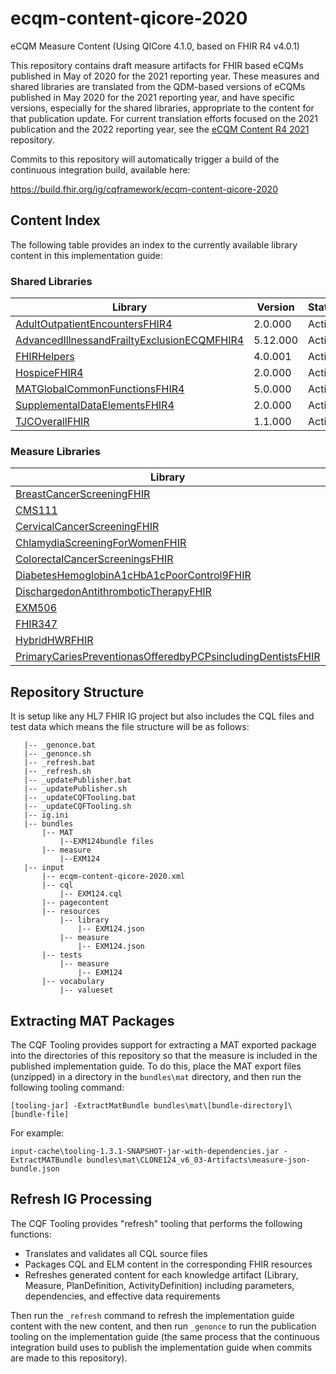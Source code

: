 # ecqm-content-qicore-2020
eCQM Measure Content (Using QICore 4.1.0, based on FHIR R4 v4.0.1)

This repository contains draft measure artifacts for FHIR based eCQMs published in May of 2020 for the 2021 reporting year. These measures and shared libraries are translated from the QDM-based versions of eCQMs published in May 2020 for the 2021 reporting year, and have specific versions, especially for the shared libraries, appropriate to the content for that publication update. For current translation efforts focused on the 2021 publication and the 2022 reporting year, see the [eCQM Content R4 2021](https://github.com/cqframework/ecqm-content-r4-2021) repository.

Commits to this repository will automatically trigger a build of the continuous integration build, available here:

https://build.fhir.org/ig/cqframework/ecqm-content-qicore-2020

## Content Index

The following table provides an index to the currently available library content in this implementation guide:

### Shared Libraries

|Library|Version|Status|
|----|----|----|
|[AdultOutpatientEncountersFHIR4](input/cql/AdultOutpatientEncountersFHIR4.cql)|2.0.000|Active|
|[AdvancedIllnessandFrailtyExclusionECQMFHIR4](input/cql/AdvancedIllnessandFrailtyExclusionECQMFHIR4.cql)|5.12.000|Active|
|[FHIRHelpers](input/cql/FHIRHelpers.cql)|4.0.001|Active|
|[HospiceFHIR4](input/cql/HospiceFHIR4.cql)|2.0.000|Active|
|[MATGlobalCommonFunctionsFHIR4](input/cql/MATGlobalCommonFunctionsFHIR4.cql)|5.0.000|Active|
|[SupplementalDataElementsFHIR4](input/cql/SupplementalDataElementsFHIR4.cql)|2.0.000|Active|
|[TJCOverallFHIR](input/cql/TJCOverallFHIR.cql)|1.1.000|Active|

### Measure Libraries

|Library|Version|Status|
|----|----|----|
|[BreastCancerScreeningFHIR](input/cql/BreastCancerScreeningFHIR.cql)|2.0.003|Draft|
|[CMS111](input/cql/CMS111.cql)|0.0.013|Draft|
|[CervicalCancerScreeningFHIR](input/cql/CervicalCancerScreeningFHIR.cql)|0.0.001|Draft|
|[ChlamydiaScreeningForWomenFHIR](input/cql/ChlamydiaScreeningForWomenFHIR.cql)|0.0.001|Draft|
|[ColorectalCancerScreeningsFHIR](input/cql/ColorectalCancerScreeningsFHIR.cql)|0.0.001|Draft|
|[DiabetesHemoglobinA1cHbA1cPoorControl9FHIR](input/cql/DiabetesHemoglobinA1cHbA1cPoorControl9FHIR.cql)|0.0.001|Draft|
|[DischargedonAntithromboticTherapyFHIR](input/cql/DischargedonAntithromboticTherapyFHIR.cql)|1.0.001|Draft|
|[EXM506](input/cql/EXM506.cql)|0.0.002|Draft|
|[FHIR347](input/cql/FHIR347.cql)|0.1.009|Draft|
|[HybridHWRFHIR](input/cql/HybridHWRFHIR.cql)|1.2.002|Draft|
|[PrimaryCariesPreventionasOfferedbyPCPsincludingDentistsFHIR](input/cql/PrimaryCariesPreventionasOfferedbyPCPsincludingDentistsFHIR.cql)|0.0.002|Draft|

## Repository Structure

It is setup like any HL7 FHIR IG project but also includes the CQL files and test data which means the file structure will be as follows:

```
   |-- _genonce.bat
   |-- _genonce.sh
   |-- _refresh.bat
   |-- _refresh.sh
   |-- _updatePublisher.bat
   |-- _updatePublisher.sh
   |-- _updateCQFTooling.bat
   |-- _updateCQFTooling.sh
   |-- ig.ini
   |-- bundles
       |-- MAT
           |--EXM124bundle files
       |-- measure
           |--EXM124
   |-- input
       |-- ecqm-content-qicore-2020.xml
       |-- cql
           |-- EXM124.cql
       |-- pagecontent
       |-- resources
           |-- library
               |-- EXM124.json
           |-- measure
               |-- EXM124.json
       |-- tests
           |-- measure
               |-- EXM124
       |-- vocabulary
           |-- valueset
```

## Extracting MAT Packages

The CQF Tooling provides support for extracting a MAT exported package into the
directories of this repository so that the measure is included in the published
implementation guide. To do this, place the MAT export files (unzipped) in a
directory in the `bundles\mat` directory, and then run the following tooling
command:

```
[tooling-jar] -ExtractMatBundle bundles\mat\[bundle-directory]\[bundle-file]
```

For example:

```
input-cache\tooling-1.3.1-SNAPSHOT-jar-with-dependencies.jar -ExtractMATBundle bundles\mat\CLONE124_v6_03-Artifacts\measure-json-bundle.json
```

## Refresh IG Processing

The CQF Tooling provides "refresh" tooling that performs the following functions:

* Translates and validates all CQL source files
* Packages CQL and ELM content in the corresponding FHIR resources
* Refreshes generated content for each knowledge artifact (Library, Measure, PlanDefinition, ActivityDefinition) including parameters, dependencies, and effective data requirements

Then run the `_refresh` command to refresh the implementation guide content with the new content, and then run `_genonce` to run the publication tooling on the implementation guide (the same process that the continuous integration build uses to publish the implementation guide when commits are made to this repository).
